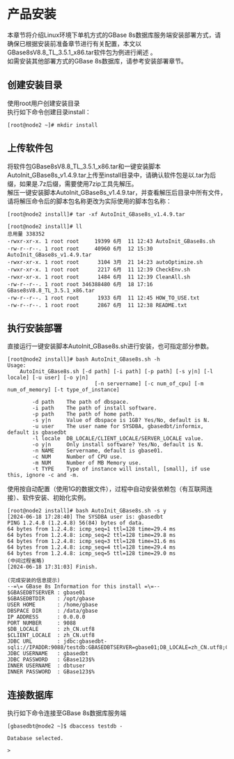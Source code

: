 # 产品安装  
本章节将介绍Linux环境下单机方式的GBase 8s数据库服务端安装部署方式，请确保已根据安装前准备章节进行有关配置，本文以GBase8sV8.8_TL_3.5.1_x86.tar软件包为例进行阐述 。  
如需安装其他部署方式的GBase 8s数据库，请参考安装部署章节。  

## 创建安装目录  
使用root用户创建安装目录  
执行如下命令创建目录install：  
```text
[root@node2 ~]# mkdir install
```

## 上传软件包  
将软件包GBase8sV8.8_TL_3.5.1_x86.tar和一键安装脚本AutoInit_GBase8s_v1.4.9.tar上传至install目录中，请确认软件包是以.tar为后缀，如果是.7z后缀，需要使用7zip工具先解压。  
解压一键安装脚本AutoInit_GBase8s_v1.4.9.tar，并查看解压后目录中所有文件，请将解压命令后的脚本包名称更改为实际使用的脚本包名称：  
```text
[root@node2 install]# tar -xf AutoInit_GBase8s_v1.4.9.tar

[root@node2 install]# ll
总用量 338352
-rwxr-xr-x. 1 root root     19399 6月  11 12:43 AutoInit_GBase8s.sh
-rw-r--r--. 1 root root     40960 6月  12 15:30 AutoInit_GBase8s_v1.4.9.tar
-rwxr-xr-x. 1 root root      3104 3月  21 14:23 autoOptimize.sh
-rwxr-xr-x. 1 root root      2217 6月  11 12:39 CheckEnv.sh
-rwxr-xr-x. 1 root root      1484 6月  11 12:39 CleanAll.sh
-rw-r--r--. 1 root root 346388480 6月  18 17:16 GBase8sV8.8_TL_3.5.1_x86.tar
-rw-r--r--. 1 root root      1933 6月  11 12:45 HOW_TO_USE.txt
-rw-r--r--. 1 root root      2867 6月  11 12:38 README.txt
```

## 执行安装部署  
直接运行一键安装脚本AutoInit_GBase8s.sh进行安装，也可指定部分参数。  
```text
[root@node2 install]# bash AutoInit_GBase8s.sh -h
Usage:
    AutoInit_GBase8s.sh [-d path] [-i path] [-p path] [-s y|n] [-l locale] [-u user] [-o y|n]
                            [-n servername] [-c num_of_cpu] [-m num_of_memory] [-t type_of_instance]

        -d path    The path of dbspace.
        -i path    The path of install software.
        -p path    The path of home path.
        -s y|n     Value of dbspace is 1GB? Yes/No, default is N.
        -u user    The user name for SYSDBA, gbasedbt/informix, default is gbasedbt
        -l locale  DB_LOCALE/CLIENT_LOCALE/SERVER_LOCALE value.
        -o y|n     Only install software? Yes/No, default is N.
        -n NAME    Servername, default is gbase01.
        -c NUM     Number of CPU use.
        -m NUM     Number of MB Memory use.
        -t TYPE    Type of instance will install, [small], if use this, ignore -c and -m.
```

使用按自动配置（使用1G的数据文件），过程中自动安装依赖包（有互联网连接）、软件安装、初始化实例。  

```text
[root@node2 install]# bash AutoInit_GBase8s.sh -s y
[2024-06-18 17:28:40] The SYSDBA user is: gbasedbt
PING 1.2.4.8 (1.2.4.8) 56(84) bytes of data.
64 bytes from 1.2.4.8: icmp_seq=1 ttl=128 time=29.4 ms
64 bytes from 1.2.4.8: icmp_seq=2 ttl=128 time=29.8 ms
64 bytes from 1.2.4.8: icmp_seq=3 ttl=128 time=31.6 ms
64 bytes from 1.2.4.8: icmp_seq=4 ttl=128 time=29.4 ms
64 bytes from 1.2.4.8: icmp_seq=5 ttl=128 time=29.0 ms
(中间过程省略)
[2024-06-18 17:31:03] Finish.

(完成安装的信息提示)
--=\= GBase 8s Information for this install =\=--
$GBASEDBTSERVER : gbase01
$GBASEDBTDIR    : /opt/gbase
USER HOME       : /home/gbase
DBSPACE DIR     : /data/gbase
IP ADDRESS      : 0.0.0.0
PORT NUMBER     : 9088
$DB_LOCALE      : zh_CN.utf8
$CLIENT_LOCALE  : zh_CN.utf8
JDBC URL        : jdbc:gbasedbt-sqli://IPADDR:9088/testdb:GBASEDBTSERVER=gbase01;DB_LOCALE=zh_CN.utf8;CLIENT_LOCALE=zh_CN.utf8;IFX_LOCK_MODE_WAIT=10
JDBC USERNAME   : gbasedbt
JDBC PASSWORD   : GBase123$%
INNER USERNAME  : dbtuser
INNER PASSWORD  : GBase123$%
```

## 连接数据库  
执行如下命令连接至GBase 8s数据库服务端  
```text
[gbasedbt@node2 ~]$ dbaccess testdb -

Database selected.

>

```
